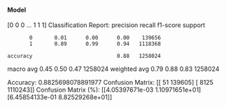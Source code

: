 #### Model
[0 0 0 ... 1 1 1]
Classification Report:
              precision    recall  f1-score   support

           0       0.01      0.00      0.00    139656
           1       0.89      0.99      0.94   1118368

    accuracy                           0.88   1258024
   macro avg       0.45      0.50      0.47   1258024
weighted avg       0.79      0.88      0.83   1258024

Accuracy: 0.8825698078891977
Confusion Matrix:
[[     51  139605]
 [   8125 1110243]]
Confusion Matrix (%):
[[4.05397671e-03 1.10971651e+01]
 [6.45854133e-01 8.82529268e+01]]
